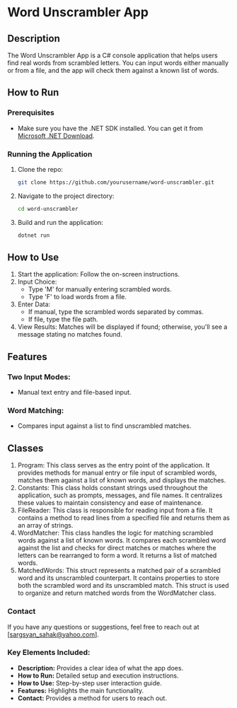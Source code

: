 # Word Unscrambler App

## Description
The Word Unscrambler App is a C# console application that helps users find real words from scrambled letters. You can input words either manually or from a file, and the app will check them against a known list of words.

## How to Run

### Prerequisites
- Make sure you have the .NET SDK installed. You can get it from [Microsoft .NET Download](https://dotnet.microsoft.com/download).

### Running the Application
1. Clone the repo:
   ```bash
   git clone https://github.com/yourusername/word-unscrambler.git
2. Navigate to the project directory:
   ```bash
   cd word-unscrambler
3. Build and run the application:
   ```bash
   dotnet run

## How to Use
1. Start the application: Follow the on-screen instructions.
2. Input Choice:
   - Type 'M' for manually entering scrambled words.
   - Type 'F' to load words from a file.
3. Enter Data:
   - If manual, type the scrambled words separated by commas.
   - If file, type the file path.
4. View Results:
   Matches will be displayed if found; otherwise, you'll see a message stating no matches found.

## Features
 ### Two Input Modes: 
 - Manual text entry and file-based input.
 ### Word Matching: 
 - Compares input against a list to find unscrambled matches.

## Classes
1. Program: This class serves as the entry point of the application. It provides methods for manual entry or file input of scrambled words, matches them against a list of known words, and displays the matches.
2. Constants: This class holds constant strings used throughout the application, such as prompts, messages, and file names. It centralizes these values to maintain consistency and ease of maintenance.
3. FileReader: This class is responsible for reading input from a file. It contains a method to read lines from a specified file and returns them as an array of strings.
4. WordMatcher: This class handles the logic for matching scrambled words against a list of known words. It compares each scrambled word against the list and checks for direct matches or matches where the letters can be rearranged to form a word. It returns a list of matched words.
5. MatchedWords: This struct represents a matched pair of a scrambled word and its unscrambled counterpart. It contains properties to store both the scrambled word and its unscrambled match. This struct is used to organize and return matched words from the WordMatcher class.

### Contact
If you have any questions or suggestions, feel free to reach out at [sargsyan_sahak@yahoo.com].

### Key Elements Included:
- **Description:** Provides a clear idea of what the app does.
- **How to Run:** Detailed setup and execution instructions.
- **How to Use:** Step-by-step user interaction guide.
- **Features:** Highlights the main functionality.
- **Contact:** Provides a method for users to reach out.

